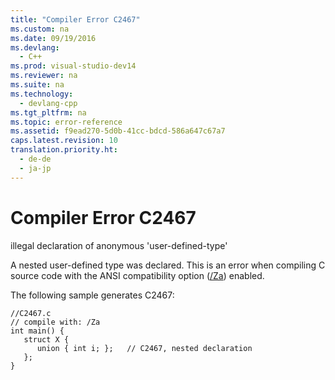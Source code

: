 ```yaml
---
title: "Compiler Error C2467"
ms.custom: na
ms.date: 09/19/2016
ms.devlang: 
  - C++
ms.prod: visual-studio-dev14
ms.reviewer: na
ms.suite: na
ms.technology: 
  - devlang-cpp
ms.tgt_pltfrm: na
ms.topic: error-reference
ms.assetid: f9ead270-5d0b-41cc-bdcd-586a647c67a7
caps.latest.revision: 10
translation.priority.ht: 
  - de-de
  - ja-jp
---
```

# Compiler Error C2467
illegal declaration of anonymous 'user-defined-type'  
  
 A nested user-defined type was declared. This is an error when compiling C source code with the ANSI compatibility option ([/Za](../Topic/-Za,%20-Ze%20\(Disable%20Language%20Extensions\).md)) enabled.  
  
 The following sample generates C2467:  
  
```  
//C2467.c  
// compile with: /Za   
int main() {  
   struct X {  
      union { int i; };   // C2467, nested declaration  
   };  
}  
```